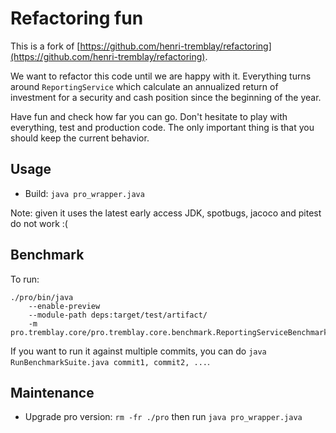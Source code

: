 # Refactoring fun

This is a fork of [https://github.com/henri-tremblay/refactoring](https://github.com/henri-tremblay/refactoring).

We want to refactor this code until we are happy with it. 
Everything turns around `ReportingService` which calculate an annualized return of investment for a security and cash
position since the beginning of the year.

Have fun and check how far you can go.
Don't hesitate to play with everything, test and production code.
The only important thing is that you should keep the current behavior.

## Usage

* Build: `java pro_wrapper.java`

Note: given it uses the latest early access JDK, spotbugs, jacoco and pitest do not work :(

## Benchmark

To run:
```
./pro/bin/java
    --enable-preview
    --module-path deps:target/test/artifact/
    -m pro.tremblay.core/pro.tremblay.core.benchmark.ReportingServiceBenchmark
```

If you want to run it against multiple commits, you can do `java RunBenchmarkSuite.java commit1, commit2, ...`.

## Maintenance

* Upgrade pro version: `rm -fr ./pro` then run `java pro_wrapper.java`


